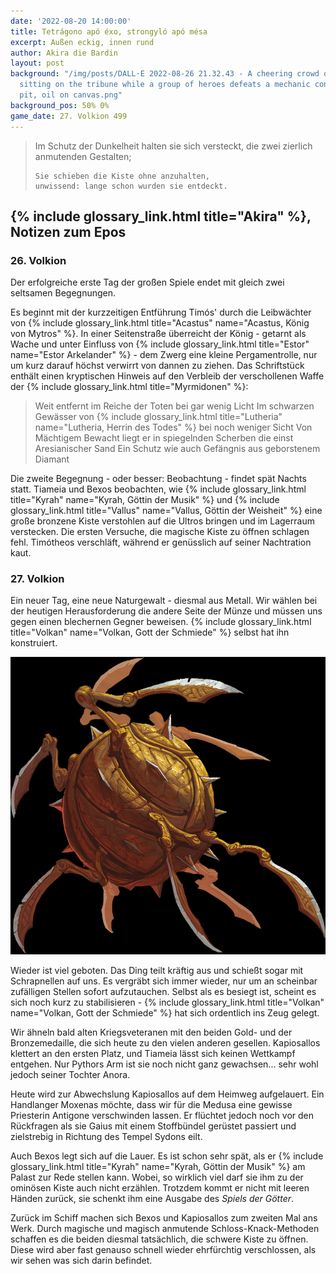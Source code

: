 ```yaml
---
date: '2022-08-20 14:00:00'
title: Tetrágono apó éxo, strongyló apó mésa
excerpt: Außen eckig, innen rund
author: Akira die Bardin
layout: post
background: "/img/posts/DALL·E 2022-08-26 21.32.43 - A cheering crowd of ancient greeks
  sitting on the tribune while a group of heroes defeats a mechanic construct in the
  pit, oil on canvas.png"
background_pos: 50% 0%
game_date: 27. Volkion 499
---
```


<div class="rhyme">
  <blockquote>
    Im Schutz der Dunkelheit halten sie sich versteckt,
    die zwei zierlich anmutenden Gestalten;

    Sie schieben die Kiste ohne anzuhalten,
    unwissend: lange schon wurden sie entdeckt.
  </blockquote>
</div>

## {% include glossary_link.html title="Akira" %}, Notizen zum Epos

### 26. Volkion

Der erfolgreiche erste Tag der großen Spiele endet mit gleich zwei seltsamen Begegnungen.

Es beginnt mit der kurzzeitigen Entführung Timós' durch die Leibwächter von {% include glossary_link.html title="Acastus" name="Acastus, König von Mytros" %}. In einer Seitenstraße überreicht der König - getarnt als Wache und unter Einfluss von {% include glossary_link.html title="Estor" name="Estor Arkelander" %} - dem Zwerg eine kleine Pergamentrolle, nur um kurz darauf höchst verwirrt von dannen zu ziehen. Das Schriftstück enthält einen kryptischen Hinweis auf den Verbleib der verschollenen Waffe der {% include glossary_link.html title="Myrmidonen" %}:

<blockquote class="preline">Weit entfernt im Reiche der Toten bei gar wenig Licht
Im schwarzen Gewässer von {% include glossary_link.html title="Lutheria" name="Lutheria, Herrin des Todes" %} bei noch weniger Sicht
Von Mächtigem Bewacht liegt er in spiegelnden Scherben die einst Aresianischer Sand
Ein Schutz wie auch Gefängnis aus geborstenem Diamant</blockquote>


<dall-emage style='--image-url: url("/img/posts/DALL·E 2022-08-26 21.11.07 - Two people secretly pushing a heavy large bronze chest over a plank onto a greek galley by night covered in the darkness, digital art.png");'></dall-emage>

Die zweite Begegnung - oder besser: Beobachtung - findet spät Nachts statt. Tiameia und Bexos beobachten, wie {% include glossary_link.html title="Kyrah" name="Kyrah, Göttin der Musik" %} und {% include glossary_link.html title="Vallus" name="Vallus, Göttin der Weisheit" %} eine große bronzene Kiste verstohlen auf die Ultros bringen und im Lagerraum verstecken. Die ersten Versuche, die magische Kiste zu öffnen schlagen fehl. Timótheos verschläft, während er genüsslich auf seiner Nachtration kaut.

### 27. Volkion

Ein neuer Tag, eine neue Naturgewalt - diesmal aus Metall. Wir wählen bei der heutigen Herausforderung die andere Seite der Münze und müssen uns gegen einen blechernen Gegner beweisen. {% include glossary_link.html title="Volkan" name="Volkan, Gott der Schmiede" %} selbst hat ihn konstruiert.

![Gearkeeper-Construct](/img/posts/Gearkeeper-Construct.png)

Wieder ist viel geboten. Das Ding teilt kräftig aus und schießt sogar mit Schrapnellen auf uns. Es vergräbt sich immer wieder, nur um an scheinbar zufälligen Stellen sofort aufzutauchen. Selbst als es besiegt ist, scheint es sich noch kurz zu stabilisieren - {% include glossary_link.html title="Volkan" name="Volkan, Gott der Schmiede" %} hat sich ordentlich ins Zeug gelegt.

Wir ähneln bald alten Kriegsveteranen mit den beiden Gold- und der Bronzemedaille, die sich heute zu den vielen anderen gesellen. Kapiosallos klettert an den ersten Platz, und Tiameia lässt sich keinen Wettkampf entgehen. Nur Pythors Arm ist sie noch nicht ganz gewachsen... sehr wohl jedoch seiner Tochter Anora.

Heute wird zur Abwechslung Kapiosallos auf dem Heimweg aufgelauert. Ein Handlanger Moxenas möchte, dass wir für die Medusa eine gewisse Priesterin Antigone verschwinden lassen. Er flüchtet jedoch noch vor den Rückfragen als sie Gaius mit einem Stoffbündel gerüstet passiert und zielstrebig in Richtung des Tempel Sydons eilt.

Auch Bexos legt sich auf die Lauer. Es ist schon sehr spät, als er {% include glossary_link.html title="Kyrah" name="Kyrah, Göttin der Musik" %} am Palast zur Rede stellen kann. Wobei, so wirklich viel darf sie ihm zu der ominösen Kiste auch nicht erzählen. Trotzdem kommt er nicht mit leeren Händen zurück, sie schenkt ihm eine Ausgabe des _Spiels der Götter_.

Zurück im Schiff machen sich Bexos und Kapiosallos zum zweiten Mal ans Werk. Durch magische und magisch anmutende Schloss-Knack-Methoden schaffen es die beiden diesmal tatsächlich, die schwere Kiste zu öffnen. Diese wird aber fast genauso schnell wieder ehrfürchtig verschlossen, als wir sehen was sich darin befindet.

<dall-emage style='--image-url: url("/img/posts/DALL·E 2022-08-26 21.14.44 - A close up view on the egg of a dragon that is covered in silk within an opened bronze chest, digital art.png");'></dall-emage>
